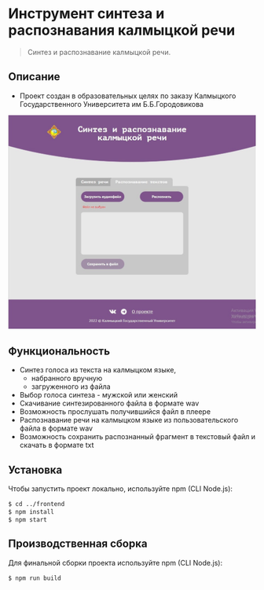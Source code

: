 # Инструмент синтеза и распознавания калмыцкой речи

> Синтез и распознавание калмыцкой речи.

## Описание

- Проект создан в образовательных целях по заказу Калмыцкого Государственного Университета им Б.Б.Городовикова

<img src="./frontend/src/images/synthesis.jpg" alt="Синтез калмыцкой речи">

## Функциональность

- Синтез голоса из текста на калмыцком языке,
  - набранного вручную
  - загруженного из файла
- Выбор голоса синтеза - мужской или женский
- Скачивание синтезированного файла в формате wav
- Возможность прослушать получившийся файл в плеере
- Распознавание речи на калмыцком языке из пользовательского файла в формате wav
- Возможность сохранить распознанный фрагмент в текстовый файл и скачать в формате txt

## Установка

Чтобы запустить проект локально, используйте npm (CLI Node.js):

```
$ cd ../frontend
$ npm install
$ npm start
```

## Производственная сборка

Для финальной сборки проекта используйте npm (CLI Node.js):

```
$ npm run build
```
